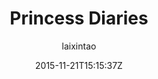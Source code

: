 ---
title: "Princess Diaries"
github: https://github.com/laixintao/Princess-Diaries
demo: http://laixintao.github.io/Princess-Diaries.html 
author: laixintao

ssg:
  - Jekyll
cms:
  - No Cms
date: 2015-11-21T15:15:37Z
github_branch: master
description: "👸 A jekyll theme."
---
